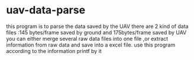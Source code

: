 # uav-data-parse
this program is to parse the data saved by the UAV
there are 2 kind of data files :145 bytes/frame saved by ground and 175bytes/frame saved by UAV
you can either merge several raw data files into one file ,or extract information from raw data and save into a excel file.
use this program according to the information printf by it

